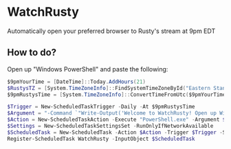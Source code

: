 # WatchRusty

Automatically open your preferred browser to Rusty's stream at 9pm EDT

## How to do?

Open up "Windows PowerShell" and paste the following:

```PowerShell
$9pmYourTime = [DateTime]::Today.AddHours(21)
$RustysTZ = [System.TimeZoneInfo]::FindSystemTimeZoneById("Eastern Standard Time")
$9pmRustysTime = [System.TimeZoneInfo]::ConvertTimeFromUtc($9pmYourTime.ToUniversalTime(), $RustysTZ)

$Trigger = New-ScheduledTaskTrigger -Daily -At $9pmRustysTime
$Argument = "-Command `"Write-Output('Welcome to WatchRusty! Open up Windows PowerShell and paste the following to remove this scheduled task: Unregister-ScheduledTask WatchRusty -Confirm:false'); Explorer 'https://www.twitch.tv/rusty_neal'; Read-Host -Prompt 'Press any key to exit...'`""
$Action = New-ScheduledTaskAction -Execute "PowerShell.exe" -Argument $Argument
$Settings = New-ScheduledTaskSettingsSet -RunOnlyIfNetworkAvailable
$ScheduledTask = New-ScheduledTask -Action $Action -Trigger $Trigger -Settings $Settings
Register-ScheduledTask WatchRusty -InputObject $ScheduledTask
```
